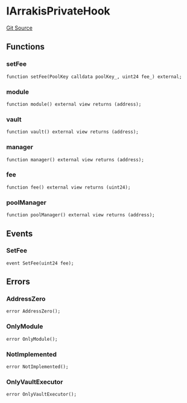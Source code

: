 # IArrakisPrivateHook
[Git Source](https://github.com/ArrakisFinance/arrakis-modular/blob/b9ae3a6dd7145e0f69f817dcb31abd79f8e19310/src/interfaces/IArrakisPrivateHook.sol)


## Functions
### setFee


```solidity
function setFee(PoolKey calldata poolKey_, uint24 fee_) external;
```

### module


```solidity
function module() external view returns (address);
```

### vault


```solidity
function vault() external view returns (address);
```

### manager


```solidity
function manager() external view returns (address);
```

### fee


```solidity
function fee() external view returns (uint24);
```

### poolManager


```solidity
function poolManager() external view returns (address);
```

## Events
### SetFee

```solidity
event SetFee(uint24 fee);
```

## Errors
### AddressZero

```solidity
error AddressZero();
```

### OnlyModule

```solidity
error OnlyModule();
```

### NotImplemented

```solidity
error NotImplemented();
```

### OnlyVaultExecutor

```solidity
error OnlyVaultExecutor();
```

